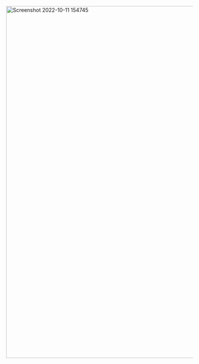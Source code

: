 <img width="950" alt="Screenshot 2022-10-11 154745" src="https://user-images.githubusercontent.com/112646550/195065444-df11b609-29c2-4512-b106-6e285b59745e.png">
